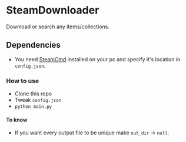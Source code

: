 # SteamDownloader

Download or search any items/collections.

## Dependencies

- You need [SteamCmd](https://developer.valvesoftware.com/wiki/SteamCMD#Downloading_SteamCMD) installed on your pc and specify it's location in `config.json`.

### How to use

- Clone this repo
- Tweak `config.json`
- `python main.py`

#### To know

- If you want every output file to be unique make `out_dir` -> `null`.
